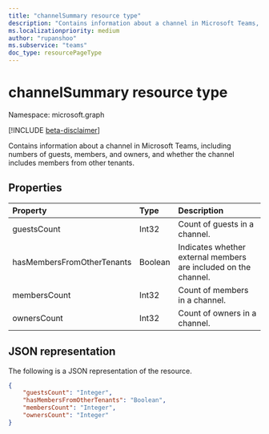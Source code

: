 ```yaml
---
title: "channelSummary resource type"
description: "Contains information about a channel in Microsoft Teams, including numbers of guests, members, and owners, and whether the channel includes members from other tenants."
ms.localizationpriority: medium
author: "rupanshoo"
ms.subservice: "teams"
doc_type: resourcePageType
---
```


# channelSummary resource type

Namespace: microsoft.graph

[!INCLUDE [beta-disclaimer](../../includes/beta-disclaimer.md)]

Contains information about a channel in Microsoft Teams, including numbers of guests, members, and owners, and whether the channel includes members from other tenants.

## Properties
| Property	   | Type	|Description|
|:---------------|:--------|:----------|
|guestsCount|Int32|Count of guests in a channel.|
|hasMembersFromOtherTenants|Boolean|Indicates whether external members are included on the channel.|
|membersCount|Int32|Count of members in a channel.|
|ownersCount|Int32|Count of owners in a channel.|

## JSON representation

The following is a JSON representation of the resource.

<!-- {
  "blockType": "resource",
  "@odata.type": "microsoft.graph.channelSummary"
}-->

```json
{
    "guestsCount": "Integer",
    "hasMembersFromOtherTenants": "Boolean",
    "membersCount": "Integer",
    "ownersCount": "Integer"
}
```
